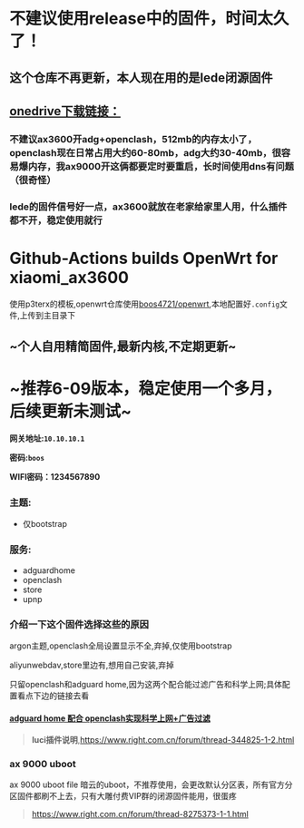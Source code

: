 # 不建议使用release中的固件，时间太久了！

## 这个仓库不再更新，本人现在用的是lede闭源固件
## [onedrive下载链接：](https://1drv.ms/u/s!AgA0BIPkGX_L7DXPnaZCpnZ4XfZ5)
### 不建议ax3600开adg+openclash，512mb的内存太小了，openclash现在日常占用大约60-80mb，adg大约30-40mb，很容易爆内存，我ax9000开这俩都要定时要重启，长时间使用dns有问题（很奇怪）
### lede的固件信号好一点，ax3600就放在老家给家里人用，什么插件都不开，稳定使用就行

# Github-Actions builds OpenWrt for xiaomi_ax3600

使用p3terx的模板,openwrt仓库使用[boos4721/openwrt](https://github.com/Boos4721/openwrt),本地配置好`.config`文件,上传到主目录下

## ~个人自用精简固件,最新内核,不定期更新~

# ~推荐6-09版本，稳定使用一个多月，后续更新未测试~

**网关地址:`10.10.10.1`**

**密码:`boos`**

**WIFI密码：1234567890**

### 主题:
- 仅bootstrap

### 服务:
- adguardhome
- openclash
- store
- upnp

### 介绍一下这个固件选择这些的原因

argon主题,openclash全局设置显示不全,弃掉,仅使用bootstrap

aliyunwebdav,store里边有,想用自己安装,弃掉

只留openclash和adguard home,因为这两个配合能过滤广告和科学上网;具体配置看点下边的链接去看

#### [adguard home 配合 openclash实现科学上网+广告过滤](https://github.com/vonl1/Openwrt_xiaomi_ax3600/blob/main/adguard_home%E9%85%8D%E5%90%88openclash.md)

>**luci插件说明**,https://www.right.com.cn/forum/thread-344825-1-2.html


### ax 9000 uboot 
ax 9000 uboot file 暗云的uboot，不推荐使用，会更改默认分区表，所有官方分区固件都刷不上去，只有大雕付费VIP群的闭源固件能用，很蛋疼
>https://www.right.com.cn/forum/thread-8275373-1-1.html
